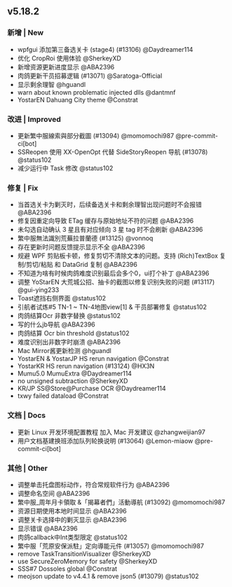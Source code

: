 ## v5.18.2

### 新增 | New

* wpfgui 添加第三备选关卡 (stage4) (#13106) @Daydreamer114
* 优化 CropRoi 使用体验 @SherkeyXD
* 新增资源更新进度显示 @ABA2396
* 肉鸽更新干员招募逻辑 (#13071) @Saratoga-Official
* 显示剩余理智 @hguandl
* warn about known problematic injected dlls @dantmnf
* YostarEN Dahuang City theme @Constrat

### 改进 | Improved

* 更新繁中服線索與部分截圖 (#13094) @momomochi987 @pre-commit-ci[bot]
* SSReopen 使用 XX-OpenOpt 代替 SideStoryReopen 导航 (#13078) @status102
* 减少运行中 Task 修改 @status102

### 修复 | Fix

* 当首选关卡为剿灭时，后续备选关卡和剩余理智出现问题时不会报错  @ABA2396
* 修复因重定向导致 ETag 缓存与原始地址不符的问题 @ABA2396
* 未勾选自动确认 3 星且有对应倾向 3 星 tag 时不会刷新 @ABA2396
* 繁中服無法識別荒蕪拉普蘭德 (#13125) @vonnoq
* 存在更新时问题反馈提示显示不全 @ABA2396
* 规避 WPF 剪贴板卡顿，修复剪切不清除文本的问题。支持 (Rich)TextBox 复制/剪切/粘贴 和 DataGrid 复制 @ABA2396
* 不知道为啥有时候肉鸽难度识别最后会多个0，ui打个补丁 @ABA2396
* 调整 YoStarEN 大荒城公招、抽卡的截图以修复识别失败的问题 (#13117) @gui-ying233
* Toast遮挡右侧界面 @status102
* 引航者试炼#5 TN-1 ~ TN-4地图view[1] & 干员部署修复 @status102
* 肉鸽结算Ocr 非数字替换 @status102
* 写的什么jb导航 @ABA2396
* 肉鸽结算 Ocr bin threshold @status102
* 难度识别出非数字时崩溃 @ABA2396
* Mac Mirror酱更新检测 @hguandl
* YostarEN & YostarJP HS rerun navigation @Constrat
* YostarKR HS rerun navigation (#13124) @HX3N
* Mumu5.0 MumuExtra @Daydreamer114
* no unsigned subtraction @SherkeyXD
* KR/JP SS@Store@Purchase OCR @Daydreamer114
* txwy failed dataload @Constrat

### 文档 | Docs

* 更新 Linux 开发环境配置教程 加入 Mac 开发建议 @zhangweijian97
* 用户文档基建换班添加队列轮换说明 (#13064) @Lemon-miaow @pre-commit-ci[bot]

### 其他 | Other

* 调整单击托盘图标动作，符合常规软件行为 @ABA2396
* 调整命名空间 @ABA2396
* 繁中服_周年月卡領取 &「揭幕者們」活動導航 (#13092) @momomochi987
* 资源日期使用本地时间显示 @ABA2396
* 调整关卡选择中的剿灭显示 @ABA2396
* 显示错误 @ABA2396
* 肉鸽callback中Int类型限定 @status102
* 繁中服「荒原安保派駐」定向導能元件 (#13057) @momomochi987
* remove TaskTransitionVisualizer @SherkeyXD
* use SecureZeroMemory for safety @SherkeyXD
* SSS#7 Dossoles global @Constrat
* meojson update to v4.4.1 & remove json5 (#13079) @status102
